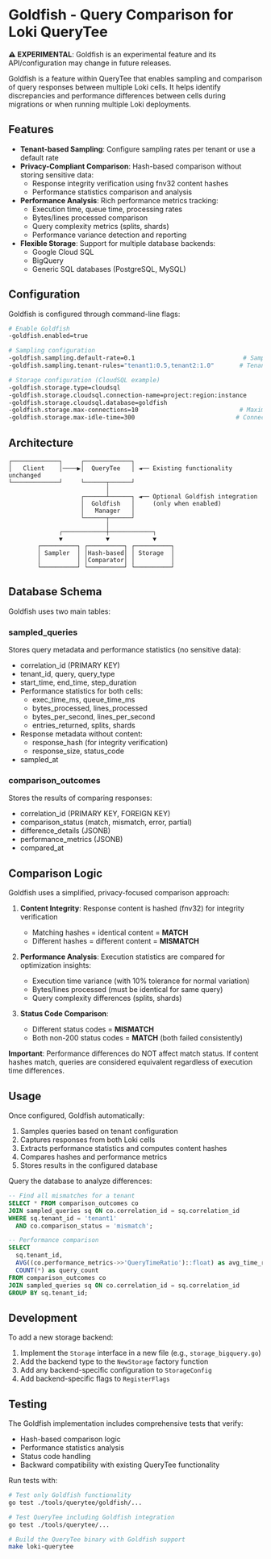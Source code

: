 # Goldfish - Query Comparison for Loki QueryTee

**⚠️ EXPERIMENTAL**: Goldfish is an experimental feature and its API/configuration may change in future releases.

Goldfish is a feature within QueryTee that enables sampling and comparison of query responses between multiple Loki cells. It helps identify discrepancies and performance differences between cells during migrations or when running multiple Loki deployments.

## Features

- **Tenant-based Sampling**: Configure sampling rates per tenant or use a default rate
- **Privacy-Compliant Comparison**: Hash-based comparison without storing sensitive data:
  - Response integrity verification using fnv32 content hashes
  - Performance statistics comparison and analysis
- **Performance Analysis**: Rich performance metrics tracking:
  - Execution time, queue time, processing rates
  - Bytes/lines processed comparison
  - Query complexity metrics (splits, shards)
  - Performance variance detection and reporting
- **Flexible Storage**: Support for multiple database backends:
  - Google Cloud SQL
  - BigQuery
  - Generic SQL databases (PostgreSQL, MySQL)

## Configuration

Goldfish is configured through command-line flags:

```bash
# Enable Goldfish
-goldfish.enabled=true

# Sampling configuration
-goldfish.sampling.default-rate=0.1                              # Sample 10% of queries by default
-goldfish.sampling.tenant-rules="tenant1:0.5,tenant2:1.0"       # Tenant-specific rates

# Storage configuration (CloudSQL example)
-goldfish.storage.type=cloudsql
-goldfish.storage.cloudsql.connection-name=project:region:instance
-goldfish.storage.cloudsql.database=goldfish
-goldfish.storage.max-connections=10                            # Maximum database connections
-goldfish.storage.max-idle-time=300                            # Connection idle timeout (seconds)
```

## Architecture

```
┌─────────────┐     ┌─────────────┐
│   Client    │────▶│  QueryTee   │ ◄── Existing functionality unchanged
└─────────────┘     └──────┬──────┘
                           │
                    ┌──────┴──────┐ ◄── Optional Goldfish integration
                    │  Goldfish   │     (only when enabled)
                    │   Manager   │
                    └──────┬──────┘
                           │
              ┌────────────┼────────────┐
              ▼            ▼            ▼
        ┌──────────┐ ┌──────────┐ ┌──────────┐
        │ Sampler  │ │Hash-based│ │ Storage  │
        │          │ │Comparator│ │          │
        └──────────┘ └──────────┘ └──────────┘
```

## Database Schema

Goldfish uses two main tables:

### sampled_queries
Stores query metadata and performance statistics (no sensitive data):
- correlation_id (PRIMARY KEY)
- tenant_id, query, query_type
- start_time, end_time, step_duration
- Performance statistics for both cells:
  - exec_time_ms, queue_time_ms
  - bytes_processed, lines_processed
  - bytes_per_second, lines_per_second
  - entries_returned, splits, shards
- Response metadata without content:
  - response_hash (for integrity verification)
  - response_size, status_code
- sampled_at

### comparison_outcomes
Stores the results of comparing responses:
- correlation_id (PRIMARY KEY, FOREIGN KEY)
- comparison_status (match, mismatch, error, partial)
- difference_details (JSONB)
- performance_metrics (JSONB)
- compared_at

## Comparison Logic

Goldfish uses a simplified, privacy-focused comparison approach:

1. **Content Integrity**: Response content is hashed (fnv32) for integrity verification
   - Matching hashes = identical content = **MATCH**
   - Different hashes = different content = **MISMATCH**

2. **Performance Analysis**: Execution statistics are compared for optimization insights:
   - Execution time variance (with 10% tolerance for normal variation)
   - Bytes/lines processed (must be identical for same query)
   - Query complexity differences (splits, shards)

3. **Status Code Comparison**:
   - Different status codes = **MISMATCH**
   - Both non-200 status codes = **MATCH** (both failed consistently)

**Important**: Performance differences do NOT affect match status. If content hashes match, queries are considered equivalent regardless of execution time differences.

## Usage

Once configured, Goldfish automatically:

1. Samples queries based on tenant configuration
2. Captures responses from both Loki cells
3. Extracts performance statistics and computes content hashes
4. Compares hashes and performance metrics
5. Stores results in the configured database

Query the database to analyze differences:

```sql
-- Find all mismatches for a tenant
SELECT * FROM comparison_outcomes co
JOIN sampled_queries sq ON co.correlation_id = sq.correlation_id
WHERE sq.tenant_id = 'tenant1'
  AND co.comparison_status = 'mismatch';

-- Performance comparison
SELECT
  sq.tenant_id,
  AVG((co.performance_metrics->>'QueryTimeRatio')::float) as avg_time_ratio,
  COUNT(*) as query_count
FROM comparison_outcomes co
JOIN sampled_queries sq ON co.correlation_id = sq.correlation_id
GROUP BY sq.tenant_id;
```

## Development

To add a new storage backend:

1. Implement the `Storage` interface in a new file (e.g., `storage_bigquery.go`)
2. Add the backend type to the `NewStorage` factory function
3. Add any backend-specific configuration to `StorageConfig`
4. Add backend-specific flags to `RegisterFlags`

## Testing

The Goldfish implementation includes comprehensive tests that verify:
- Hash-based comparison logic
- Performance statistics analysis
- Status code handling
- Backward compatibility with existing QueryTee functionality

Run tests with:

```bash
# Test only Goldfish functionality
go test ./tools/querytee/goldfish/...

# Test QueryTee including Goldfish integration
go test ./tools/querytee/...

# Build the QueryTee binary with Goldfish support
make loki-querytee
```
